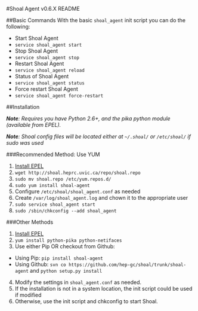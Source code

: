 #Shoal Agent v0.6.X README

##Basic Commands
With the basic `shoal_agent` init script you can do the following:
- Start Shoal Agent
 - `service shoal_agent start`
- Stop Shoal Agent
 - `service shoal_agent stop` 
- Restart Shoal Agent
 - `service shoal_agent reload` 
- Status of Shoal Agent
 - `service shoal_agent status` 
- Force restart Shoal Agent
 - `service shoal_agent force-restart`

##Installation

 _**Note**: Requires you have Python 2.6+, and the pika python module (available from EPEL)._

_**Note**: Shoal config files will be located either at `~/.shoal/` or `/etc/shoal/` if sudo was used_


###Recommended Method: Use YUM
1. [Install EPEL](http://fedoraproject.org/wiki/EPEL)
2. `wget http://shoal.heprc.uvic.ca/repo/shoal.repo`
3. `sudo mv shoal.repo /etc/yum.repos.d/`
4. `sudo yum install shoal-agent`
5. Configure `/etc/shoal/shoal_agent.conf` as needed
6. Create `/var/log/shoal_agent.log` and chown it to the appropriate user
7. `sudo service shoal_agent start`
8. `sudo /sbin/chkconfig --add shoal_agent`

###Other Methods
1. [Install EPEL](http://fedoraproject.org/wiki/EPEL)
2. `yum install python-pika python-netifaces`
3. Use either Pip OR checkout from Github:
 - Using Pip: `pip install shoal-agent` 
 - Using Github: `svn co https://github.com/hep-gc/shoal/trunk/shoal-agent` and `python setup.py install`
4. Modify the settings in `shoal_agent.conf` as needed.
5. If the installation is not in a system location, the init script could be used if modified
6. Otherwise, use the init script and chkconfig to start Shoal. 

